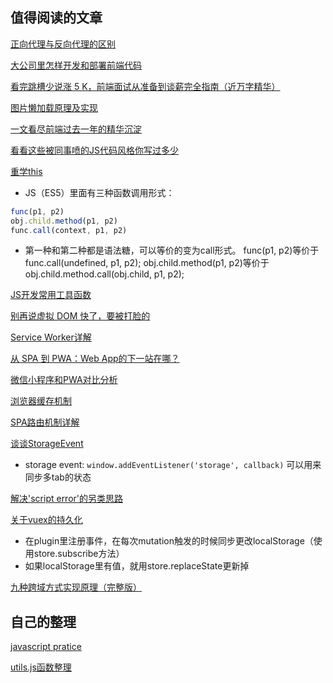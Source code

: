 ## 值得阅读的文章
[正向代理与反向代理的区别](https://www.jianshu.com/p/208c02c9dd1d)

[大公司里怎样开发和部署前端代码](https://github.com/fouber/blog/issues/6)

[看完跳槽少说涨 5 K，前端面试从准备到谈薪完全指南（近万字精华）](https://juejin.im/post/5dfef50751882512444027eb)

[图片懒加载原理及实现](https://www.jianshu.com/p/8e2a73638153)

[一文看尽前端过去一年的精华沉淀](https://juejin.im/post/5dafa3d35188257b1549bad1#heading-11)

[看看这些被同事喷的JS代码风格你写过多少](https://mp.weixin.qq.com/s/f6DHgoTGcCIaN3Orlq45LA)

[重学this](https://juejin.im/post/5d6e5f77f265da03e05b2fd9)
- JS（ES5）里面有三种函数调用形式：
```javascript
func(p1, p2) 
obj.child.method(p1, p2)
func.call(context, p1, p2)
```
- 第一种和第二种都是语法糖，可以等价的变为call形式。 func(p1, p2)等价于 func.call(undefined, p1, p2); obj.child.method(p1, p2)等价于obj.child.method.call(obj.child, p1, p2);

[JS开发常用工具函数](https://segmentfault.com/a/1190000019601333)

[别再说虚拟 DOM 快了，要被打脸的](https://mp.weixin.qq.com/s/XR3-3MNCYY2pg6yVwVQohQ)

[Service Worker详解](https://www.jianshu.com/p/768be2733872)

[从 SPA 到 PWA：Web App的下一站在哪？](https://mp.weixin.qq.com/s/oZhZm6azOishzbRh2WsIpg)

[微信小程序和PWA对比分析](https://blog.csdn.net/baidu_browser/article/details/64440238)

[浏览器缓存机制](http://www.imooc.com/article/272542?mc_marking=57f1ecf96218fd14080e07535eb69916&mc_channel=weibo)

[SPA路由机制详解](https://www.cnblogs.com/liangyin/p/9686696.html)

[谈谈StorageEvent](https://mp.weixin.qq.com/s/FLgv7za3ICwvHFR8AHXnBA)
- storage event: `window.addEventListener('storage', callback)` 可以用来同步多tab的状态

[解决'script error'的另类思路](https://cloud.tencent.com/developer/article/1367170)

[关于vuex的持久化](https://www.jianshu.com/p/7346a101332b)
- 在plugin里注册事件，在每次mutation触发的时候同步更改localStorage（使用store.subscribe方法）
- 如果localStorage里有值，就用store.replaceState更新掉

[九种跨域方式实现原理（完整版）](https://mp.weixin.qq.com/s/6l4IVdCqH4DF6zckmnDc_w)

## 自己的整理

[javascript pratice](./Module/practice01.js)

[utils.js函数整理](./Module/utils.js)